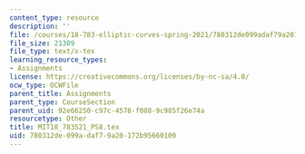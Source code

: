 ```yaml
---
content_type: resource
description: ''
file: /courses/18-783-elliptic-curves-spring-2021/780312de099adaf79a20172b95660109_MIT18_783S21_PS8.tex
file_size: 21309
file_type: text/x-tex
learning_resource_types:
- Assignments
license: https://creativecommons.org/licenses/by-nc-sa/4.0/
ocw_type: OCWFile
parent_title: Assignments
parent_type: CourseSection
parent_uid: 92e66250-c97c-4578-f088-9c985f26e74a
resourcetype: Other
title: MIT18_783S21_PS8.tex
uid: 780312de-099a-daf7-9a20-172b95660109
---
```

